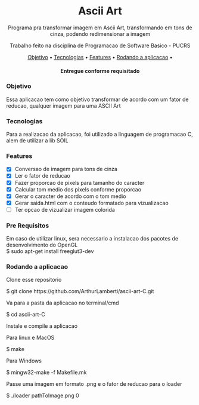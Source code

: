 <h1 align="center">Ascii Art</h1>
<p align="center">Programa pra transformar imagem em Ascii Art, transformando em tons de cinza, podendo redimensionar a imagem</p>
<p align="center">Trabalho feito na disciplina de Programacao de Software Basico - PUCRS</p>
<p align="center">
 <a href="###Objetivo">Objetivo</a> •
 <a href="###Tecnologias">Tecnologias</a> • 
 <a href="###Features">Features</a> • 
 <a href="###Rodando">Rodando a aplicacao</a> • 
</p>
<h4 align="center">Entregue conforme requisitado</h4>

### Objetivo
  <p>Essa aplicacao tem como objetivo transformar de acordo com um fator de reducao, qualquer imagem para uma ASCII Art</p>

### Tecnologias
  <p>Para a realizacao da aplicacao, foi utilizado a linguagem de programacao C, alem de utilizar a lib SOIL</p>

### Features

- [x] Conversao de imagem para tons de cinza
- [x] Ler o fator de reducao
- [x] Fazer proporcao de pixels para tamanho do caracter
- [x] Calcular tom medio dos pixels conforme proporcao
- [x] Gerar o caracter de acordo com o tom medio
- [x] Gerar saida.html com o conteudo formatado para vizualizacao
- [ ] Ter opcao de vizualizar imagem colorida

### Pre Requisitos
Em caso de utilizar linux, sera necessario a instalacao dos pacotes de desenvolvimento do OpenGL</br>
$ sudo apt-get install freeglut3-dev


### Rodando a aplicacao
  <p>Clone esse repositorio</p>
  $ git clone https://github.com/ArthurLamberti/ascii-art-C.git
  <p>Va para a pasta da aplicacao no terminal/cmd</p>
  $ cd ascii-art-C
  <p>Instale e compile a aplicacao</p>
    <p>Para linux e MacOS</p>
    $ make
    <p>Para Windows</p>
    $ mingw32-make -f Makefile.mk

  <p>Passe uma imagem em formato .png e o fator de reducao para o loader</p>
  $ ./loader pathToImage.png 0